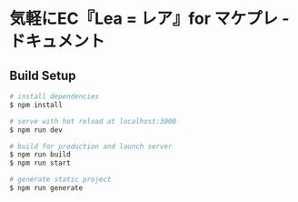 # 気軽にEC『Lea = レア』for マケプレ - ドキュメント

## Build Setup

```bash
# install dependencies
$ npm install

# serve with hot reload at localhost:3000
$ npm run dev

# build for production and launch server
$ npm run build
$ npm run start

# generate static project
$ npm run generate
```
